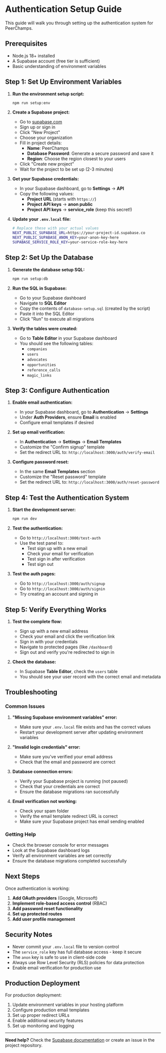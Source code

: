# Authentication Setup Guide

This guide will walk you through setting up the authentication system for PeerChamps.

## Prerequisites

- Node.js 18+ installed
- A Supabase account (free tier is sufficient)
- Basic understanding of environment variables

## Step 1: Set Up Environment Variables

1. **Run the environment setup script:**
   ```bash
   npm run setup:env
   ```

2. **Create a Supabase project:**
   - Go to [supabase.com](https://supabase.com)
   - Sign up or sign in
   - Click "New Project"
   - Choose your organization
   - Fill in project details:
     - **Name**: PeerChamps
     - **Database Password**: Generate a secure password and save it
     - **Region**: Choose the region closest to your users
   - Click "Create new project"
   - Wait for the project to be set up (2-3 minutes)

3. **Get your Supabase credentials:**
   - In your Supabase dashboard, go to **Settings** → **API**
   - Copy the following values:
     - **Project URL** (starts with `https://`)
     - **Project API keys** → **anon public**
     - **Project API keys** → **service_role** (keep this secret!)

4. **Update your `.env.local` file:**
   ```bash
   # Replace these with your actual values
   NEXT_PUBLIC_SUPABASE_URL=https://your-project-id.supabase.co
   NEXT_PUBLIC_SUPABASE_ANON_KEY=your-anon-key-here
   SUPABASE_SERVICE_ROLE_KEY=your-service-role-key-here
   ```

## Step 2: Set Up the Database

1. **Generate the database setup SQL:**
   ```bash
   npm run setup:db
   ```

2. **Run the SQL in Supabase:**
   - Go to your Supabase dashboard
   - Navigate to **SQL Editor**
   - Copy the contents of `database-setup.sql` (created by the script)
   - Paste it into the SQL Editor
   - Click "Run" to execute all migrations

3. **Verify the tables were created:**
   - Go to **Table Editor** in your Supabase dashboard
   - You should see the following tables:
     - `companies`
     - `users`
     - `advocates`
     - `opportunities`
     - `reference_calls`
     - `magic_links`

## Step 3: Configure Authentication

1. **Enable email authentication:**
   - In your Supabase dashboard, go to **Authentication** → **Settings**
   - Under **Auth Providers**, ensure **Email** is enabled
   - Configure email templates if desired

2. **Set up email verification:**
   - In **Authentication** → **Settings** → **Email Templates**
   - Customize the "Confirm signup" template
   - Set the redirect URL to: `http://localhost:3000/auth/verify-email`

3. **Configure password reset:**
   - In the same **Email Templates** section
   - Customize the "Reset password" template
   - Set the redirect URL to: `http://localhost:3000/auth/reset-password`

## Step 4: Test the Authentication System

1. **Start the development server:**
   ```bash
   npm run dev
   ```

2. **Test the authentication:**
   - Go to `http://localhost:3000/test-auth`
   - Use the test panel to:
     - Test sign up with a new email
     - Check your email for verification
     - Test sign in after verification
     - Test sign out

3. **Test the auth pages:**
   - Go to `http://localhost:3000/auth/signup`
   - Go to `http://localhost:3000/auth/signin`
   - Try creating an account and signing in

## Step 5: Verify Everything Works

1. **Test the complete flow:**
   - Sign up with a new email address
   - Check your email and click the verification link
   - Sign in with your credentials
   - Navigate to protected pages (like `/dashboard`)
   - Sign out and verify you're redirected to sign in

2. **Check the database:**
   - In Supabase **Table Editor**, check the `users` table
   - You should see your user record with the correct email and metadata

## Troubleshooting

### Common Issues

1. **"Missing Supabase environment variables" error:**
   - Make sure your `.env.local` file exists and has the correct values
   - Restart your development server after updating environment variables

2. **"Invalid login credentials" error:**
   - Make sure you've verified your email address
   - Check that the email and password are correct

3. **Database connection errors:**
   - Verify your Supabase project is running (not paused)
   - Check that your credentials are correct
   - Ensure the database migrations ran successfully

4. **Email verification not working:**
   - Check your spam folder
   - Verify the email template redirect URL is correct
   - Make sure your Supabase project has email sending enabled

### Getting Help

- Check the browser console for error messages
- Look at the Supabase dashboard logs
- Verify all environment variables are set correctly
- Ensure the database migrations completed successfully

## Next Steps

Once authentication is working:

1. **Add OAuth providers** (Google, Microsoft)
2. **Implement role-based access control** (RBAC)
3. **Add password reset functionality**
4. **Set up protected routes**
5. **Add user profile management**

## Security Notes

- Never commit your `.env.local` file to version control
- The `service_role` key has full database access - keep it secure
- The `anon` key is safe to use in client-side code
- Always use Row Level Security (RLS) policies for data protection
- Enable email verification for production use

## Production Deployment

For production deployment:

1. Update environment variables in your hosting platform
2. Configure production email templates
3. Set up proper redirect URLs
4. Enable additional security features
5. Set up monitoring and logging

---

**Need help?** Check the [Supabase documentation](https://supabase.com/docs) or create an issue in the project repository.
